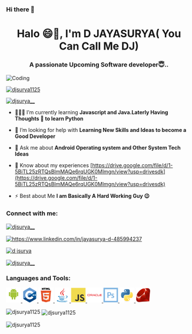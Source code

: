 ### Hi there 👋

<!--
**Djsurya1125/Djsurya1125** is a ✨ _special_ ✨ repository because its `README.md` (this file) appears on your GitHub profile.

Here are some ideas to get you started:

- 🔭 I’m currently working on ...
- 🌱 I’m currently learning ...
- 👯 I’m looking to collaborate on ...
- 🤔 I’m looking for help with ...
- 💬 Ask me about ...
- 📫 How to reach me: ...
- 😄 Pronouns: ...
- ⚡ Fun fact: ...
-->
<h1 align="center">Halo 😄👋, I'm D JAYASURYA( You Can Call Me DJ)</h1>

<h3 align="center">A passionate Upcoming Software developer😇..</h3>

<img align="center" alt="Coding" width="400" src="https://cdn.dribbble.com/users/1235346/screenshots/3252385/job.gif">

<p align="left"> <a href="https://github.com/ryo-ma/github-profile-trophy"><img src="https://github-profile-trophy.vercel.app/?username=djsurya1125" alt="djsurya1125" /></a> </p>

<p align="left"> <a href="https://twitter.com/djsurya__" target="blank"><img src="https://img.shields.io/twitter/follow/djsurya__?logo=twitter&style=for-the-badge" alt="djsurya__" /></a> </p>

- 👨🏻‍💻 I’m currently learning **Javascript and Java.Laterly Having Thoughts 🤔 to learn Python**

- 🤝 I’m looking for help with **Learning New Skills and Ideas to become a Good Developer**

- 💬 Ask me about **Android Operating system and Other System Tech Ideas**

- 📄 Know about my experiences [https://drive.google.com/file/d/1-5BiTL25zRTQsBlmMAQe6rqUGK0Mlmgn/view?usp=drivesdk](https://drive.google.com/file/d/1-5BiTL25zRTQsBlmMAQe6rqUGK0Mlmgn/view?usp=drivesdk)

- ⚡ Best about Me **I am Basically A Hard Working Guy 😉**

<h3 align="left">Connect with me:</h3>

<p align="left">

<a href="https://twitter.com/djsurya__" target="blank"><img align="center" src="https://raw.githubusercontent.com/rahuldkjain/github-profile-readme-generator/master/src/images/icons/Social/twitter.svg" alt="djsurya__" height="30" width="40" /></a>

<a href="https://www.linkedin.com/in/jayasurya-d-485994237" target="blank"><img align="center" src="https://raw.githubusercontent.com/rahuldkjain/github-profile-readme-generator/master/src/images/icons/Social/linked-in-alt.svg" alt="https://www.linkedin.com/in/jayasurya-d-485994237" height="30" width="40" /></a>

<a href="https://www.facebook.com/profile.php?id=100082569398089" target="blank"><img align="center" src="https://raw.githubusercontent.com/rahuldkjain/github-profile-readme-generator/master/src/images/icons/Social/facebook.svg" alt="d jsurya" height="30" width="40" /></a>

<a href="https://instagram.com/djsurya__" target="blank"><img align="center" src="https://raw.githubusercontent.com/rahuldkjain/github-profile-readme-generator/master/src/images/icons/Social/instagram.svg" alt="djsurya__" height="30" width="40" /></a>

</p>

<h3 align="left">Languages and Tools:</h3>

<p align="left"> <a href="https://developer.android.com" target="_blank" rel="noreferrer"> <img src="https://raw.githubusercontent.com/devicons/devicon/master/icons/android/android-original-wordmark.svg" alt="android" width="40" height="40"/> </a> <a href="https://www.w3schools.com/cpp/" target="_blank" rel="noreferrer"> <img src="https://raw.githubusercontent.com/devicons/devicon/master/icons/cplusplus/cplusplus-original.svg" alt="cplusplus" width="40" height="40"/> </a> <a href="https://www.w3.org/html/" target="_blank" rel="noreferrer"> <img src="https://raw.githubusercontent.com/devicons/devicon/master/icons/html5/html5-original-wordmark.svg" alt="html5" width="40" height="40"/> </a> <a href="https://www.java.com" target="_blank" rel="noreferrer"> <img src="https://raw.githubusercontent.com/devicons/devicon/master/icons/java/java-original.svg" alt="java" width="40" height="40"/> </a> <a href="https://developer.mozilla.org/en-US/docs/Web/JavaScript" target="_blank" rel="noreferrer"> <img src="https://raw.githubusercontent.com/devicons/devicon/master/icons/javascript/javascript-original.svg" alt="javascript" width="40" height="40"/> </a> <a href="https://www.oracle.com/" target="_blank" rel="noreferrer"> <img src="https://raw.githubusercontent.com/devicons/devicon/master/icons/oracle/oracle-original.svg" alt="oracle" width="40" height="40"/> </a> <a href="https://www.photoshop.com/en" target="_blank" rel="noreferrer"> <img src="https://raw.githubusercontent.com/devicons/devicon/master/icons/photoshop/photoshop-line.svg" alt="photoshop" width="40" height="40"/> </a> <a href="https://www.python.org" target="_blank" rel="noreferrer"> <img src="https://raw.githubusercontent.com/devicons/devicon/master/icons/python/python-original.svg" alt="python" width="40" height="40"/> </a> <a href="https://www.ruby-lang.org/en/" target="_blank" rel="noreferrer"> <img src="https://raw.githubusercontent.com/devicons/devicon/master/icons/ruby/ruby-original.svg" alt="ruby" width="40" height="40"/> </a> </p>

<p><img align="left" src="https://github-readme-stats.vercel.app/api/top-langs?username=djsurya1125&show_icons=true&locale=en&layout=compact" alt="djsurya1125" /></p>

<p>&nbsp;<img align="center" src="https://github-readme-stats.vercel.app/api?username=djsurya1125&show_icons=true&locale=en" alt="djsurya1125" /></p>

<p><img align="center" src="https://github-readme-streak-stats.herokuapp.com/?user=djsurya1125&" alt="djsurya1125" /></p>
